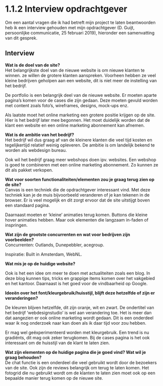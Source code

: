 # 1.1.2 Interview opdrachtgever

Om een aantal vragen die ik had betreft mijn project te laten beantwoorden heb ik een interview gehouden met mijn opdrachtgever \(D. Guijt, persoonlijke communicatie, 25 februari 2019\), hieronder een samenvatting van dit gesprek.

## Interview

**Wat is de doel van de site?**  
Het belangrijkste doel van de nieuwe website is om nieuwe klanten te winnen. ze willen de grotere klanten aanspreken. Voorheen hebben ze veel kleine bedrijven geholpen aan een website, dit is niet meer de instelling van het bedrijf. 

De portfolio is een belangrijk deel van de nieuwe website. Er moeten aparte pagina’s komen voor de cases die zijn gedaan. Deze moeten gevuld worden met content zoals foto’s, wireframes, designs, mock-ups enz. 

Als laatste moet het online marketing een grotere positie krijgen op de site. Hier is het bedrijf later mee begonnen. Het moet duidelijk worden dat de klant een website en een online marketing abonnement kan afnemen. 

**Wat is de ambitie van het bedrijf?**   
Het bedrijf wil dus graag af van de kleinere klanten die veel tijd kosten en tegelijkertijd relatief weinig opleveren. De ambitie is om landelijk bekend te worden als webdesign bureau. 

Ook wil het bedrijf graag meer webshops doen ipv. websites. Een webshop is goed te combineren met een online marketing abonnement. Zo kunnen ze dit als pakket verkopen. 

**Wat voor soorten functionaliteiten/elementen zou je graag terug zien op de site?**   
Canvas is een techniek die de opdrachtgever interessant vind. Met deze techniek kan je de muis bijvoorbeeld veranderen of je kan tekenen in de browser. Er is veel mogelijk en dit zorgt ervoor dat de site uitstijgt boven een standaard pagina. 

Daarnaast moeten er ‘kleine’ animaties terug komen. Buttons die kleine hover animaties hebben. Maar ook elementen die langzaam in-faden of inspringen. 

**Wat zijn de grootste concurrenten en wat voor bedrijven zijn voorbeelden?**  
Concurrenten: Outlands, Dunepebbler, acegroup.

Inspiratie: Built in Amsterdam, WebNL.

**Wat mis je op de huidige website?**

Ook is het een idee om meer te doen met actualiteiten zoals een blog. In deze blog kunnen tips, tricks en grappige items komen over het vakgebied en het kantoor. Daarnaast is het goed voor de vindbaarheid op Google.

**Ideeën over het font/kleurgebruik/huisstijl, blijft deze hetzelfde of zijn er veranderingen?**

De kleuren blijven hetzelfde, dit zijn oranje, wit en zwart. De ondertitel van het bedrijf ‘webdesignstudio’ is wel aan verandering toe. Het is meer dan dat aangezien er ook online marketing wordt gedaan. Dit is een onderdeel waar ik nog onderzoek naar kan doen als ik daar tijd voor zou hebben.

Er mag wel geëxperimenteerd worden met kleurgebruik. Een trend is nu gradiënts, dit mag ook zeker terugkomen. Bij de cases pagina is het ook interessant om de huisstijl van de klant te laten zien.

**Wat zijn elementen op de huidige pagina die je goed vind? Wat wil je graag behouden?**  
De chat functie is een onderdeel die veel gebruikt wordt door de bezoekers van de site. Ook zijn de reviews belangrijk om terug te laten komen. Het fotogrid die nu gebruikt wordt om de klanten te laten zien moet ook op een bepaalde manier terug komen op de nieuwe site.



